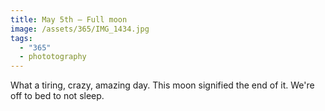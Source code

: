 ```yaml
---
title: May 5th — Full moon
image: /assets/365/IMG_1434.jpg
tags:
  - "365"
  - phototography
---
```

What a tiring, crazy, amazing day. This moon signified the end of it. We're off to bed to not sleep.
